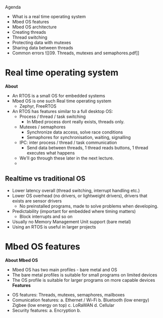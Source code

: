 Agenda
- What is a real time operating system
- Mbed OS features
- Mbed OS architecture
- Creating threads
- Thread switching
- Protecting data with mutexes
- Sharing data between threads
- Common errors
![[09. Threads, mutexes and semaphores.pdf]]
# Real time operating system
**About**
- An RTOS is a small OS for embedded systems
- Mbed OS is one such Real time operating system
	- Zephyr, FreeRTOS
- An RTOS has features similar to a full desktop OS:
	- Process / thread / task switching
		-  In Mbed process dont really exists, threads only.
	- Mutexes / semaphores
		- Synchronize data access, solve race conditions
		- Semaphores for synchronisation, waiting, signalling
	- IPC: inter process / thread / task communication
		- Send data between threads, 1 thread reads buttons, 1 thread executes what happens
	- We'll go through these later in the next lecture.
	-
## Realtime vs traditional OS 
- Lower latency overall (thread switching, interrupt handling etc.)
- Lower OS overhead (no drivers, or lightweight drivers), drivers that exists are sensor drivers
	- No preinstalled programs, made to solve problems when developing.
- Predictability (important for embedded where timing matters)
	- Block interrupts and so on
- Usually no Memory Management Unit support (bare metal)
- Using an RTOS is useful in larger projects

# Mbed OS features
**About Mbed OS**
+ Mbed OS has two main profiles - bare metal and OS
+ The bare metal profiles is suitable for small programs on limited devices
+ The OS profile is suitable for larger programs on more capable devices
**Features**
- OS features: Threads, mutexes, semaphores, mailboxes
- Comunication features:
a. Ethernet / Wi-Fi
b. Bluetooth (low energy) Zigbee (low energy on top)
c. LoRaWAN
d. Cellular
- Security features:
a. Encryption
b. 